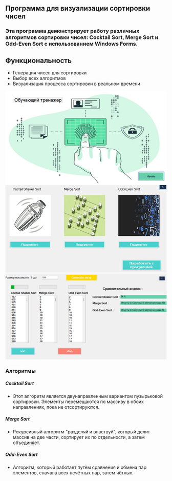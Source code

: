 ## Программа для визуализации сортировки чисел

### Эта программа демонстрирует работу различных алгоритмов сортировки чисел: Cocktail Sort, Merge Sort и Odd-Even Sort с использованием Windows Forms.

## Функциональность
- Генерация чисел для сортировки 
- Выбор всех алгоритмов
- Визуализация процесса сортировки в реальном времени

  
![Alt text](img/main_page.png)
![Alt text](img/second_page.png)
![Alt text](img/third_page.png)
### Алгоритмы
##### Cocktail Sort
- Этот алгоритм является двунаправленным вариантом пузырьковой сортировки. Элементы перемещаются по массиву в обоих направлениях, пока не отсортируются.

##### Merge Sort
- Рекурсивный алгоритм "разделяй и властвуй", который делит массив на две части, сортирует их по отдельности, а затем объединяет.

##### Odd-Even Sort
- Алгоритм, который работает путём сравнения и обмена пар элементов, сначала всех нечётных пар, затем чётных. 
